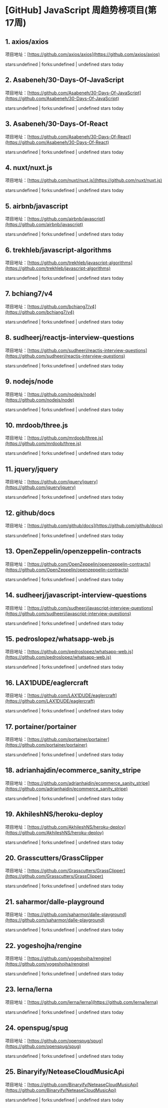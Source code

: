 # [GitHub] JavaScript 周趋势榜项目(第17周)

## 1. axios/axios 

项目地址：[https://github.com/axios/axios](https://github.com/axios/axios)

stars:undefined | forks:undefined | undefined stars today 



## 2. Asabeneh/30-Days-Of-JavaScript 

项目地址：[https://github.com/Asabeneh/30-Days-Of-JavaScript](https://github.com/Asabeneh/30-Days-Of-JavaScript)

stars:undefined | forks:undefined | undefined stars today 



## 3. Asabeneh/30-Days-Of-React 

项目地址：[https://github.com/Asabeneh/30-Days-Of-React](https://github.com/Asabeneh/30-Days-Of-React)

stars:undefined | forks:undefined | undefined stars today 



## 4. nuxt/nuxt.js 

项目地址：[https://github.com/nuxt/nuxt.js](https://github.com/nuxt/nuxt.js)

stars:undefined | forks:undefined | undefined stars today 



## 5. airbnb/javascript 

项目地址：[https://github.com/airbnb/javascript](https://github.com/airbnb/javascript)

stars:undefined | forks:undefined | undefined stars today 



## 6. trekhleb/javascript-algorithms 

项目地址：[https://github.com/trekhleb/javascript-algorithms](https://github.com/trekhleb/javascript-algorithms)

stars:undefined | forks:undefined | undefined stars today 



## 7. bchiang7/v4 

项目地址：[https://github.com/bchiang7/v4](https://github.com/bchiang7/v4)

stars:undefined | forks:undefined | undefined stars today 



## 8. sudheerj/reactjs-interview-questions 

项目地址：[https://github.com/sudheerj/reactjs-interview-questions](https://github.com/sudheerj/reactjs-interview-questions)

stars:undefined | forks:undefined | undefined stars today 



## 9. nodejs/node 

项目地址：[https://github.com/nodejs/node](https://github.com/nodejs/node)

stars:undefined | forks:undefined | undefined stars today 



## 10. mrdoob/three.js 

项目地址：[https://github.com/mrdoob/three.js](https://github.com/mrdoob/three.js)

stars:undefined | forks:undefined | undefined stars today 



## 11. jquery/jquery 

项目地址：[https://github.com/jquery/jquery](https://github.com/jquery/jquery)

stars:undefined | forks:undefined | undefined stars today 



## 12. github/docs 

项目地址：[https://github.com/github/docs](https://github.com/github/docs)

stars:undefined | forks:undefined | undefined stars today 



## 13. OpenZeppelin/openzeppelin-contracts 

项目地址：[https://github.com/OpenZeppelin/openzeppelin-contracts](https://github.com/OpenZeppelin/openzeppelin-contracts)

stars:undefined | forks:undefined | undefined stars today 



## 14. sudheerj/javascript-interview-questions 

项目地址：[https://github.com/sudheerj/javascript-interview-questions](https://github.com/sudheerj/javascript-interview-questions)

stars:undefined | forks:undefined | undefined stars today 



## 15. pedroslopez/whatsapp-web.js 

项目地址：[https://github.com/pedroslopez/whatsapp-web.js](https://github.com/pedroslopez/whatsapp-web.js)

stars:undefined | forks:undefined | undefined stars today 



## 16. LAX1DUDE/eaglercraft 

项目地址：[https://github.com/LAX1DUDE/eaglercraft](https://github.com/LAX1DUDE/eaglercraft)

stars:undefined | forks:undefined | undefined stars today 



## 17. portainer/portainer 

项目地址：[https://github.com/portainer/portainer](https://github.com/portainer/portainer)

stars:undefined | forks:undefined | undefined stars today 



## 18. adrianhajdin/ecommerce_sanity_stripe 

项目地址：[https://github.com/adrianhajdin/ecommerce_sanity_stripe](https://github.com/adrianhajdin/ecommerce_sanity_stripe)

stars:undefined | forks:undefined | undefined stars today 



## 19. AkhileshNS/heroku-deploy 

项目地址：[https://github.com/AkhileshNS/heroku-deploy](https://github.com/AkhileshNS/heroku-deploy)

stars:undefined | forks:undefined | undefined stars today 



## 20. Grasscutters/GrassClipper 

项目地址：[https://github.com/Grasscutters/GrassClipper](https://github.com/Grasscutters/GrassClipper)

stars:undefined | forks:undefined | undefined stars today 



## 21. saharmor/dalle-playground 

项目地址：[https://github.com/saharmor/dalle-playground](https://github.com/saharmor/dalle-playground)

stars:undefined | forks:undefined | undefined stars today 



## 22. yogeshojha/rengine 

项目地址：[https://github.com/yogeshojha/rengine](https://github.com/yogeshojha/rengine)

stars:undefined | forks:undefined | undefined stars today 



## 23. lerna/lerna 

项目地址：[https://github.com/lerna/lerna](https://github.com/lerna/lerna)

stars:undefined | forks:undefined | undefined stars today 



## 24. openspug/spug 

项目地址：[https://github.com/openspug/spug](https://github.com/openspug/spug)

stars:undefined | forks:undefined | undefined stars today 



## 25. Binaryify/NeteaseCloudMusicApi 

项目地址：[https://github.com/Binaryify/NeteaseCloudMusicApi](https://github.com/Binaryify/NeteaseCloudMusicApi)

stars:undefined | forks:undefined | undefined stars today 



